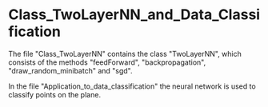 # Class_TwoLayerNN_and_Data_Classification

The file "Class_TwoLayerNN" contains the class "TwoLayerNN", which consists of the methods "feedForward", "backpropagation", "draw_random_minibatch" and "sgd".

In the file "Application_to_data_classification" the neural network is used to classify points on the plane.
